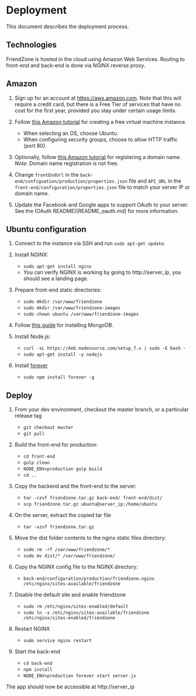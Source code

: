 # Deployment

This document describes the deployment process.

## Technologies

FriendZone is hosted in the cloud using Amazon Web Services. Routing to front-end and back-end is
done via NGINX reverse proxy.

## Amazon

1. Sign up for an account at https://aws.amazon.com. Note that this will require a credit card, but
there is a Free Tier of services that have no cost for the first year, provided you stay under
certain usage limits.

2. Follow [this Amazon tutorial](https://aws.amazon.com/getting-started/tutorials/launch-a-virtual-machine/)
for creating a free virtual machine instance.
    * When selecting an OS, choose Ubuntu.
    * When configuring security groups, choose to allow HTTP traffic (port 80).

3. Optionally, follow [this Amazon tutorial](https://aws.amazon.com/getting-started/tutorials/get-a-domain/)
for registering a domain name. *Note*: Domain name registration is not free.

4. Change `frontEndUrl` in the `back-end/configuation/production/properties.json` file and
`API_URL` in the `front-end/configuration/properties.json` file to match your server IP or domain name.

5. Update the Facebook and Google apps to support OAuth to your server. See the
(OAuth README)[README_oauth.md] for more information.

## Ubuntu configuration

1. Connect to the instance via SSH and run `sudo apt-get update`.

2. Install NGINX:
    * `sudo apt-get install nginx`
    * You can verify NGINX is working by going to http://server_ip, you should see a landing page.

3. Prepare front-end static directories:
    * `sudo mkdir /var/www/friendzone`
    * `sudo mkdir /var/www/friendzone-images`
    * `sudo chown ubuntu /var/www/friendzone-images`
    
4. Follow [this guide](https://www.howtoforge.com/tutorial/install-mongodb-on-ubuntu-16.04/) for installing MongoDB.

5. Install Node.js:
    * `curl -sL https://deb.nodesource.com/setup_7.x | sudo -E bash -`
    * `sudo apt-get install -y nodejs`
    
6. Install [forever](https://github.com/foreverjs/forever)
    * `sudo npm install forever -g`
    
## Deploy

1. From your dev environment, checkout the master branch, or a particular release tag
    * `git checkout master`
    * `git pull`
    
2. Build the front-end for production:
    * `cd front-end`
    * `gulp clean`
    * `NODE_ENV=production gulp build`
    * `cd ..`
    
3. Copy the backend and the front-end to the server:
    * `tar -czvf friendzone.tar.gz back-end/ front-end/dist/`
    * `scp friendzone.tar.gz ubuntu@server_ip:/home/ubuntu`

4. On the server, extract the copied tar file
    * `tar -xzvf friendzone.tar.gz`

5. Move the dist folder contents to the nginx static files directory:
    * `sudo rm -rf /var/www/friendzone/*`
    * `sudo mv dist/* /var/www/friendzone/`
    
6. Copy the NGINX config file to the NGINX directory:
    * `back-end/configuration/production/friendzone.nginx /etc/nginx/sites-available/friendzone`
    
7. Disable the default site and enable friendzone
    * `sudo rm /etc/nginx/sites-enabled/default`
    * `sudo ln -s /etc/nginx/sites-available/friendzone /etc/nginx/sites-enabled/friendzone`
    
8. Restart NGINX
    * `sudo service nginx restart`
    
9. Start the back-end
    * `cd back-end`
    * `npm install`
    * `NODE_ENV=production forever start server.js`
    
The app should now be accessible at http://server_ip